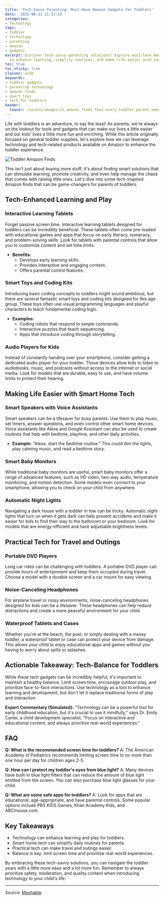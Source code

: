 ```yaml
---
title: 'Tech-Savvy Parenting: Must-Have Amazon Gadgets for Toddlers'
date: '2025-08-12 21:13:18 '
categories:
- Technology
tags:
- toddler
- technology
- parenting
- amazon
- gadgets
excerpt: Discover tech-savvy parenting solutions! Explore must-have Amazon gadgets
  to enhance learning, simplify routines, and make life easier with toddlers.
toc: true
toc_sticky: true
classes: wide
keywords:
- toddler gadgets
- parenting technology
- amazon finds
- smart toys
- tech for toddlers
header:
  teaser: /assets/images/21_amazon_finds_that_every_toddler_parent_needs_20250812211318.jpg
---
```


Life with toddlers is an adventure, to say the least! As parents, we're always on the lookout for tools and gadgets that can make our lives a little easier and our kids' lives a little more fun and enriching. While this article originally focused on general toddler supplies, let's explore how we can leverage technology and tech-related products available on Amazon to enhance the toddler experience. 

![Toddler Amazon Finds](https://helios-i.mashable.com/imagery/roundups/0325nIeobXb6qCKJjXN91Cf/hero-image.jpg)

This isn't just about buying more stuff; it's about finding smart solutions that can stimulate learning, promote creativity, and even help manage the chaos that comes with raising little ones. Let's dive into some tech-inspired Amazon finds that can be game-changers for parents of toddlers.

## Tech-Enhanced Learning and Play

### Interactive Learning Tablets

Forget passive screen time. Interactive learning tablets designed for toddlers can be incredibly beneficial. These tablets often come pre-loaded with educational games and apps that focus on early literacy, numeracy, and problem-solving skills. Look for tablets with parental controls that allow you to customize content and set time limits.

*   **Benefits:**
    *   Develops early learning skills.
    *   Provides interactive and engaging content.
    *   Offers parental control features.

### Smart Toys and Coding Kits

Introducing basic coding concepts to toddlers might sound ambitious, but there are several fantastic smart toys and coding kits designed for this age group. These toys often use visual programming languages and playful characters to teach fundamental coding logic.

*   **Examples:**
    *   Coding robots that respond to simple commands.
    *   Interactive puzzles that teach sequencing.
    *   Apps that introduce coding through storytelling.

### Audio Players for Kids

Instead of constantly handing over your smartphone, consider getting a dedicated audio player for your toddler. These devices allow kids to listen to audiobooks, music, and podcasts without access to the internet or social media. Look for models that are durable, easy to use, and have volume limits to protect their hearing.

## Making Life Easier with Smart Home Tech

### Smart Speakers with Voice Assistants

Smart speakers can be a lifesaver for busy parents. Use them to play music, set timers, answer questions, and even control other smart home devices. Voice assistants like Alexa and Google Assistant can also be used to create routines that help with bedtime, playtime, and other daily activities.

*   **Example:** "Alexa, start the bedtime routine." This could dim the lights, play calming music, and read a bedtime story.

### Smart Baby Monitors

While traditional baby monitors are useful, smart baby monitors offer a range of advanced features, such as HD video, two-way audio, temperature monitoring, and motion detection. Some models even connect to your smartphone, allowing you to check on your child from anywhere.

### Automatic Night Lights

Navigating a dark house with a toddler in tow can be tricky. Automatic night lights that turn on when it gets dark can help prevent accidents and make it easier for kids to find their way to the bathroom or your bedroom. Look for models that are energy-efficient and have adjustable brightness levels.

## Practical Tech for Travel and Outings

### Portable DVD Players

Long car rides can be challenging with toddlers. A portable DVD player can provide hours of entertainment and keep them occupied during travel. Choose a model with a durable screen and a car mount for easy viewing.

### Noise-Canceling Headphones

For airplane travel or noisy environments, noise-canceling headphones designed for kids can be a lifesaver. These headphones can help reduce distractions and create a more peaceful environment for your child.

### Waterproof Tablets and Cases

Whether you're at the beach, the pool, or simply dealing with a messy toddler, a waterproof tablet or case can protect your device from damage. This allows your child to enjoy educational apps and games without you having to worry about spills or splashes.

## Actionable Takeaway: Tech-Balance for Toddlers

While these tech gadgets can be incredibly helpful, it's important to maintain a healthy balance. Limit screen time, encourage outdoor play, and prioritize face-to-face interactions. Use technology as a tool to enhance learning and development, but don't let it replace traditional forms of play and interaction.

**Expert Commentary (Simulated):** "Technology can be a powerful tool for early childhood education, but it's crucial to use it mindfully," says Dr. Emily Carter, a child development specialist. "Focus on interactive and educational content, and always prioritize real-world experiences."

## FAQ

**Q: What is the recommended screen time for toddlers?**
A: The American Academy of Pediatrics recommends limiting screen time to no more than one hour per day for children ages 2-5.

**Q: How can I protect my toddler's eyes from blue light?**
A: Many devices have built-in blue light filters that can reduce the amount of blue light emitted from the screen. You can also purchase blue light glasses for your child.

**Q: What are some safe apps for toddlers?**
A: Look for apps that are educational, age-appropriate, and have parental controls. Some popular options include PBS KIDS Games, Khan Academy Kids, and ABCmouse.com.

## Key Takeaways

*   Technology can enhance learning and play for toddlers.
*   Smart home tech can simplify daily routines for parents.
*   Practical tech can make travel and outings easier.
*   Balance is key: limit screen time and prioritize real-world experiences.

By embracing these tech-savvy solutions, you can navigate the toddler years with a little more ease and a lot more fun. Remember to always prioritize safety, moderation, and quality content when introducing technology to your child's life.

---

Source: [Mashable](https://mashable.com/gifts/amazon-finds-toddler-parents)